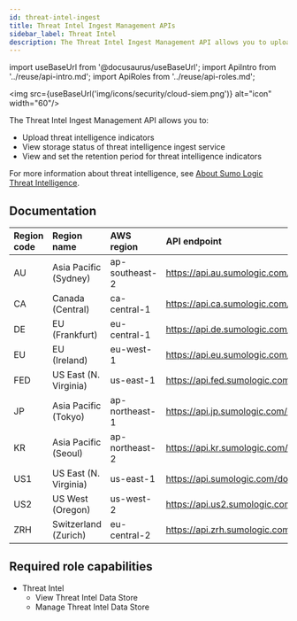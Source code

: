 ```yaml
---
id: threat-intel-ingest
title: Threat Intel Ingest Management APIs
sidebar_label: Threat Intel
description: The Threat Intel Ingest Management API allows you to upload STIX 2.x threat intel indicators, view storage status of threat intel ingest service, and view and set the retention period for threat intel indicators.
---
```


import useBaseUrl from '@docusaurus/useBaseUrl';
import ApiIntro from '../reuse/api-intro.md';
import ApiRoles from '../reuse/api-roles.md';

<img src={useBaseUrl('img/icons/security/cloud-siem.png')} alt="icon" width="60"/>

The Threat Intel Ingest Management API allows you to:

* Upload threat intelligence indicators
* View storage status of threat intelligence ingest service
* View and set the retention period for threat intelligence indicators

For more information about threat intelligence, see [About Sumo Logic Threat Intelligence](/docs/security/threat-intelligence/about-threat-intelligence/).

## Documentation

<ApiIntro/>

| Region code | Region name | AWS region | API endpoint |
|:----|:----|:---|:-----|
| AU  | Asia Pacific (Sydney)  | ap-southeast-2 | https://api.au.sumologic.com/docs/#tag/threatIntelIngest   |
| CA  | Canada (Central)       | ca-central-1   | https://api.ca.sumologic.com/docs/#tag/threatIntelIngest   |
| DE  | EU (Frankfurt)         | eu-central-1   | https://api.de.sumologic.com/docs/#tag/threatIntelIngest   |
| EU  | EU (Ireland)           | eu-west-1      | https://api.eu.sumologic.com/docs/#tag/threatIntelIngest   |
| FED | US East (N. Virginia)  | us-east-1      | https://api.fed.sumologic.com/docs/#tag/threatIntelIngest  |
| JP  | Asia Pacific (Tokyo)   | ap-northeast-1 | https://api.jp.sumologic.com/docs/#tag/threatIntelIngest   |
| KR  | Asia Pacific (Seoul)   | ap-northeast-2 | https://api.kr.sumologic.com/docs/#tag/threatIntelIngest   |
| US1 | US East (N. Virginia)  | us-east-1      | https://api.sumologic.com/docs/#tag/threatIntelIngest      |
| US2 | US West (Oregon)       | us-west-2      | https://api.us2.sumologic.com/docs/#tag/threatIntelIngest  |
| ZRH | Switzerland (Zurich)   | eu-central-2   | https://api.zrh.sumologic.com/docs/#tag/threatIntelIngest  |

## Required role capabilities

<ApiRoles/>

* Threat Intel
   * View Threat Intel Data Store
   * Manage Threat Intel Data Store
